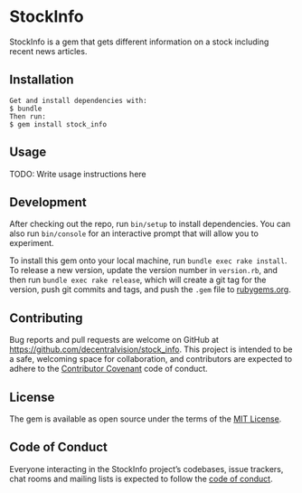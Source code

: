 # StockInfo

StockInfo is a gem that gets different information on a stock including recent news articles.

## Installation
    Get and install dependencies with:
    $ bundle
    Then run:
    $ gem install stock_info

## Usage

TODO: Write usage instructions here

## Development

After checking out the repo, run `bin/setup` to install dependencies. You can also run `bin/console` for an interactive prompt that will allow you to experiment.

To install this gem onto your local machine, run `bundle exec rake install`. To release a new version, update the version number in `version.rb`, and then run `bundle exec rake release`, which will create a git tag for the version, push git commits and tags, and push the `.gem` file to [rubygems.org](https://rubygems.org).

## Contributing

Bug reports and pull requests are welcome on GitHub at https://github.com/decentralvision/stock_info. This project is intended to be a safe, welcoming space for collaboration, and contributors are expected to adhere to the [Contributor Covenant](http://contributor-covenant.org) code of conduct.

## License

The gem is available as open source under the terms of the [MIT License](https://opensource.org/licenses/MIT).

## Code of Conduct

Everyone interacting in the StockInfo project’s codebases, issue trackers, chat rooms and mailing lists is expected to follow the [code of conduct](https://github.com/[USERNAME]/stock_info/blob/master/CODE_OF_CONDUCT.md).
